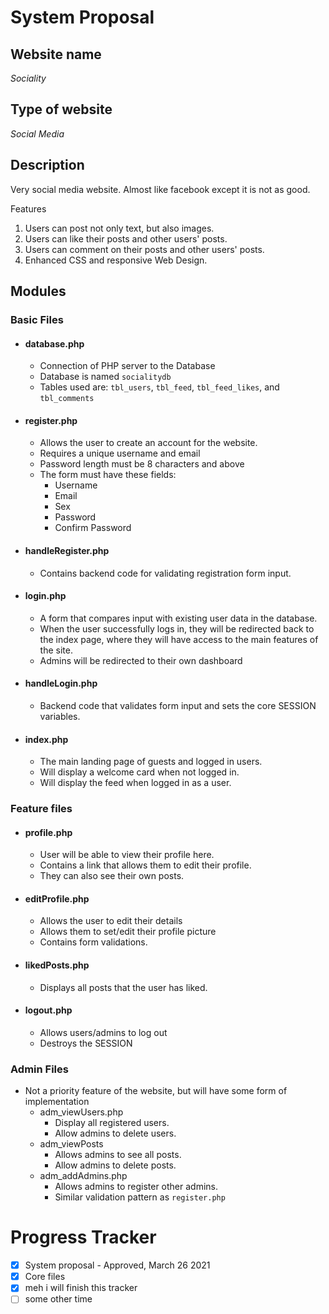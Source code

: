 # System Proposal

## Website name

*Sociality*

## Type of website

*Social Media*

## Description

 Very social media website. 
 Almost like facebook except it is not as good.

 Features
1. Users can post not only text, but also images.
2. Users can like their posts and other users' posts.
3. Users can comment on their posts and other users' posts.
4. Enhanced CSS and responsive Web Design.


## Modules

### Basic Files
* #### database.php
  * Connection of PHP server to the Database
  * Database is named `socialitydb`
  * Tables used are: `tbl_users`, `tbl_feed`, `tbl_feed_likes`, and `tbl_comments`
* #### register.php
  * Allows the user to create an account for the website.
  * Requires a unique username and email
  * Password length must be 8 characters and above
  * The form must have these fields:
    * Username
    * Email
    * Sex
    * Password
    * Confirm Password
* #### handleRegister.php
  * Contains backend code for validating registration form input.
* #### login.php
  * A form that compares input with existing user data in the database.
  * When the user successfully logs in, they will be redirected back to the index page, where they will have access to the main features of the site.
  * Admins will be redirected to their own dashboard
* #### handleLogin.php
  * Backend code that validates form input and sets the core SESSION variables.
* #### index.php
  * The main landing page of guests and logged in users.
  * Will display a welcome card when not logged in.
  * Will display the feed when logged in as a user.

### Feature files
* #### profile.php
  * User will be able to view their profile here.
  * Contains a link that allows them to edit their profile.
  * They can also see their own posts.
* #### editProfile.php
  * Allows the user to edit their details
  * Allows them to set/edit their profile picture
  * Contains form validations.
* #### likedPosts.php
  * Displays all posts that the user has liked.
* #### logout.php
  * Allows users/admins to log out
  * Destroys the SESSION

### Admin Files
  * Not a priority feature of the website, but will have some form of implementation
    * adm_viewUsers.php
      * Display all registered users.
      * Allow admins to delete users.
    * adm_viewPosts
      * Allows admins to see all posts.
      * Allow admins to delete posts.
    * adm_addAdmins.php
      * Allows admins to register other admins.
      * Similar validation pattern as `register.php`


# Progress Tracker
- [x] System proposal - Approved, March 26 2021
- [x] Core files
- [x] meh i will finish this tracker
- [ ] some other time
